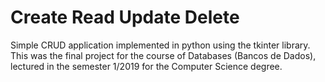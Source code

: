 # Create Read Update Delete
Simple CRUD application implemented in python using the tkinter library. This was the final project for the course of Databases (Bancos de Dados), lectured in the semester 1/2019 for the Computer Science degree.

